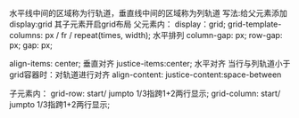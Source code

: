 水平线中间的区域称为行轨道，垂直线中间的区域称为列轨道
写法:给父元素添加 display:grid 其子元素开启grid布局
父元素内：
display：grid;
grid-template-columns: px / fr / repeat(times, width); 水平排列
column-gap: px;
row-gap: px;
gap: px;

align-items: center; 垂直对齐
justice-items:center; 水平对齐
当行与列轨道小于grid容器时：对轨道进行对齐
align-content: 
justice-content:space-between


子元素内：
grid-row: start/ jumpto 1/3指跨1+2两行显示;
grid-column: start/ jumpto 1/3指跨1+2两行显示;